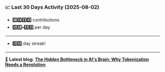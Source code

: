 <!--START_STATS-->
### 📈 Last 30 Days Activity (2025-08-02)  
- **1️⃣5️⃣4️⃣2️⃣** contributions  
- **5️⃣1️⃣•4️⃣0️⃣** per day
---
- **6️⃣3️⃣** day streak!
---
📝 **Latest blog:** [**The Hidden Bottleneck in AI's Brain: Why Tokenization Needs a Revolution**](https://andriak.com/blog/tokenization-revolution)
<!--END_STATS-->
